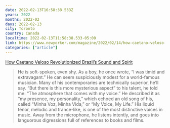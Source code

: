 ```yaml
---
date: 2022-02-13T16:58:38.533Z
years: 2022
months: 2022-02
days: 2022-02-13
city: Toronto
country: Canada
localtime: 2022-02-13T11:58:38.533-05:00
link: https://www.newyorker.com/magazine/2022/02/14/how-caetano-veloso-revolutionized-brazils-sound-and-spirit
categories: ["article"]
---
```

[How Caetano Veloso Revolutionized Brazil’s Sound and Spirit](https://www.newyorker.com/magazine/2022/02/14/how-caetano-veloso-revolutionized-brazils-sound-and-spirit)

> He is soft-spoken, even shy. As a boy, he once wrote, “I was timid and extravagant.” He can seem suspiciously modest for a world-famous musician. Many of his contemporaries are technically superior, he’ll say. “But there is this more mysterious aspect” to his talent, he told me: “The atmosphere that comes with my voice.” He described it as “my presence, my personality,” which echoed an old song of his, called “Minha Voz, Minha Vida,” or “My Voice, My Life.” His liquid tenor, melodic and trance-like, is one of the most distinctive voices in music. Away from the microphone, he listens intently, and goes into languorous digressions full of references to books and films.
